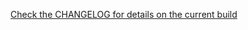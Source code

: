 [Check the CHANGELOG for details on the current build][1]

[1]: https://gitlab.com/MaresmeGames/Eon_Project/blob/master/CHANGELOG.md "Changelog"
